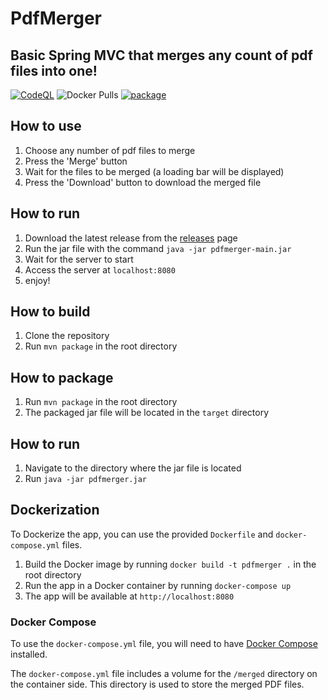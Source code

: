 # PdfMerger
## Basic Spring MVC that merges any count of pdf files into one! 

[![CodeQL](https://github.com/RKolibri/pdfmerger/actions/workflows/codeql.yml/badge.svg)](https://github.com/RKolibri/pdfmerger/actions/workflows/codeql.yml)
![Docker Pulls](https://img.shields.io/docker/pulls/klevakoz96/pdfmerger?color=blueviolet&logo=docker&logoColor=blueviolet%20&style=for-the-badge)
[![package](https://github.com/RKolibri/pdfmerger/actions/workflows/maven.yml/badge.svg?branch=master)](https://github.com/RKolibri/pdfmerger/actions/workflows/maven.yml)

## How to use
1. Choose any number of pdf files to merge
2. Press the 'Merge' button
3. Wait for the files to be merged (a loading bar will be displayed)
4. Press the 'Download' button to download the merged file


## How to run
1. Download the latest release from the [releases](https://github.com/RKolibri/pdfmerger/releases) page
2. Run the jar file with the command `java -jar pdfmerger-main.jar`
3. Wait for the server to start
4. Access the server at `localhost:8080`
5. enjoy!

## How to build
1. Clone the repository
2. Run `mvn package` in the root directory

## How to package
1. Run `mvn package` in the root directory
2. The packaged jar file will be located in the `target` directory

## How to run
1. Navigate to the directory where the jar file is located
2. Run `java -jar pdfmerger.jar`

## Dockerization
To Dockerize the app, you can use the provided `Dockerfile` and `docker-compose.yml` files.

1. Build the Docker image by running `docker build -t pdfmerger .` in the root directory
2. Run the app in a Docker container by running `docker-compose up`
3. The app will be available at `http://localhost:8080`

### Docker Compose
To use the `docker-compose.yml` file, you will need to have [Docker Compose](https://docs.docker.com/compose/) installed.

The `docker-compose.yml` file includes a volume for the `/merged` directory on the container side. This directory is used to store the merged PDF files.
